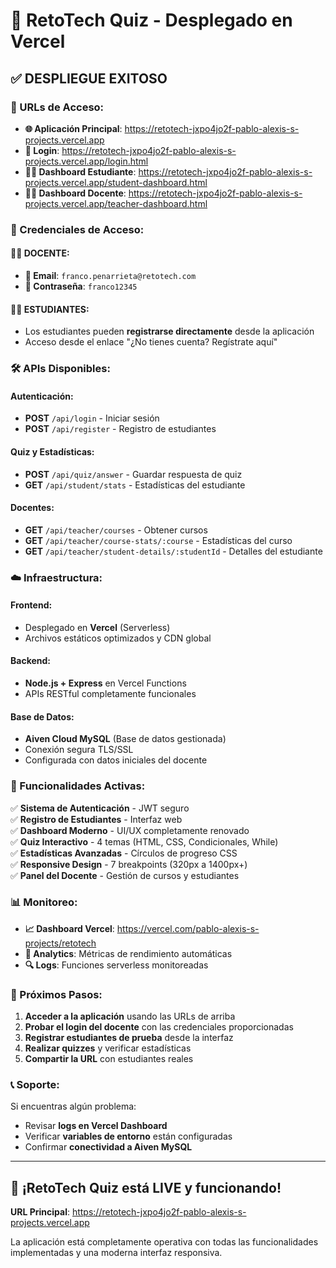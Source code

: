 # 🚀 RetoTech Quiz - Desplegado en Vercel

## ✅ DESPLIEGUE EXITOSO

### 📱 URLs de Acceso:
- **🌐 Aplicación Principal**: https://retotech-jxpo4jo2f-pablo-alexis-s-projects.vercel.app
- **🔐 Login**: https://retotech-jxpo4jo2f-pablo-alexis-s-projects.vercel.app/login.html
- **👨‍🎓 Dashboard Estudiante**: https://retotech-jxpo4jo2f-pablo-alexis-s-projects.vercel.app/student-dashboard.html
- **👨‍🏫 Dashboard Docente**: https://retotech-jxpo4jo2f-pablo-alexis-s-projects.vercel.app/teacher-dashboard.html

### 🔑 Credenciales de Acceso:

#### **👨‍🏫 DOCENTE:**
- **📧 Email**: `franco.penarrieta@retotech.com`
- **🔑 Contraseña**: `franco12345`

#### **👨‍🎓 ESTUDIANTES:**
- Los estudiantes pueden **registrarse directamente** desde la aplicación
- Acceso desde el enlace "¿No tienes cuenta? Regístrate aquí"

### 🛠️ APIs Disponibles:

#### **Autenticación:**
- **POST** `/api/login` - Iniciar sesión
- **POST** `/api/register` - Registro de estudiantes

#### **Quiz y Estadísticas:**
- **POST** `/api/quiz/answer` - Guardar respuesta de quiz
- **GET** `/api/student/stats` - Estadísticas del estudiante

#### **Docentes:**
- **GET** `/api/teacher/courses` - Obtener cursos
- **GET** `/api/teacher/course-stats/:course` - Estadísticas del curso
- **GET** `/api/teacher/student-details/:studentId` - Detalles del estudiante

### ☁️ Infraestructura:

#### **Frontend:** 
- Desplegado en **Vercel** (Serverless)
- Archivos estáticos optimizados y CDN global

#### **Backend:**
- **Node.js + Express** en Vercel Functions
- APIs RESTful completamente funcionales

#### **Base de Datos:**
- **Aiven Cloud MySQL** (Base de datos gestionada)
- Conexión segura TLS/SSL
- Configurada con datos iniciales del docente

### 🎯 Funcionalidades Activas:

✅ **Sistema de Autenticación** - JWT seguro  
✅ **Registro de Estudiantes** - Interfaz web  
✅ **Dashboard Moderno** - UI/UX completamente renovado  
✅ **Quiz Interactivo** - 4 temas (HTML, CSS, Condicionales, While)  
✅ **Estadísticas Avanzadas** - Círculos de progreso CSS  
✅ **Responsive Design** - 7 breakpoints (320px a 1400px+)  
✅ **Panel del Docente** - Gestión de cursos y estudiantes  

### 📊 Monitoreo:

- **📈 Dashboard Vercel**: https://vercel.com/pablo-alexis-s-projects/retotech
- **📱 Analytics**: Métricas de rendimiento automáticas
- **🔍 Logs**: Funciones serverless monitoreadas

### 🚀 Próximos Pasos:

1. **Acceder a la aplicación** usando las URLs de arriba
2. **Probar el login del docente** con las credenciales proporcionadas
3. **Registrar estudiantes de prueba** desde la interfaz
4. **Realizar quizzes** y verificar estadísticas
5. **Compartir la URL** con estudiantes reales

### 📞 Soporte:

Si encuentras algún problema:
- Revisar **logs en Vercel Dashboard**
- Verificar **variables de entorno** están configuradas
- Confirmar **conectividad a Aiven MySQL**

---

## 🎉 ¡RetoTech Quiz está LIVE y funcionando!

**URL Principal**: https://retotech-jxpo4jo2f-pablo-alexis-s-projects.vercel.app

La aplicación está completamente operativa con todas las funcionalidades implementadas y una moderna interfaz responsiva.